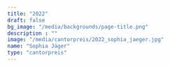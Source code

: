 ```yaml
---
title: "2022"
draft: false
bg_image: "/media/backgrounds/page-title.png"
description : ""
image: "/media/cantorpreis/2022_sophia_jaeger.jpg"
name: "Sophia Jäger"
type: "cantorpreis"
---
```

